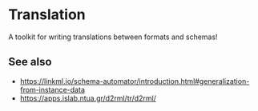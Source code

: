 # Translation

A toolkit for writing translations between formats and schemas!

## See also

- https://linkml.io/schema-automator/introduction.html#generalization-from-instance-data
- https://apps.islab.ntua.gr/d2rml/tr/d2rml/